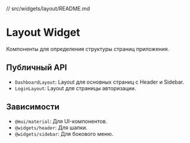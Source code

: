 // src/widgets/layout/README.md

# Layout Widget

Компоненты для определения структуры страниц приложения.

## Публичный API

- `DashboardLayout`: Layout для основных страниц с Header и Sidebar.
- `LoginLayout`: Layout для страницы авторизации.

## Зависимости

- `@mui/material`: Для UI-компонентов.
- `@widgets/header`: Для шапки.
- `@widgets/sidebar`: Для бокового меню.
